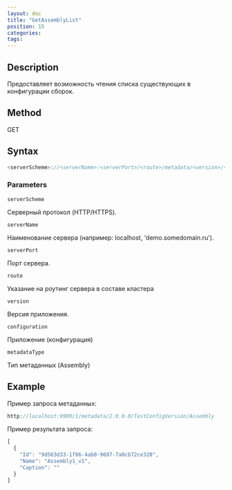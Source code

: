 ```yaml
---
layout: doc
title: "GetAssemblyList"
position: 15
categories: 
tags:
---
```


## Description
Предоставляет возможность чтения списка существующих в конфигурации сборок.

## Method

GET

## Syntax
```js
<serverScheme>://<serverName>:<serverPort>/<route>/metadata/<version>/<configuration>/<metadataType>
```

### Parameters

`serverScheme`

Серверный протокол (HTTP/HTTPS).

`serverName`

Наименование сервера (например: localhost, 'demo.somedomain.ru').

`serverPort`

Порт сервера.

`route` 

Указание на роутинг сервера в составе кластера

`version`

Версия приложения.

`configuration`

Приложение (конфигурация)

`metadataType`

Тип метаданных (Assembly)


## Example


Пример запроса метаданных:

```js
http://localhost:9900/1/metadata/2.0.0.0/TestConfigVersion/Assembly 
```

Пример результата запроса:

```js
[
  {
    "Id": "9d563d33-1f86-4ab0-9697-7a0cb72ce320",
    "Name": "Assembly1_v1",
    "Caption": ""
  }
]
```
